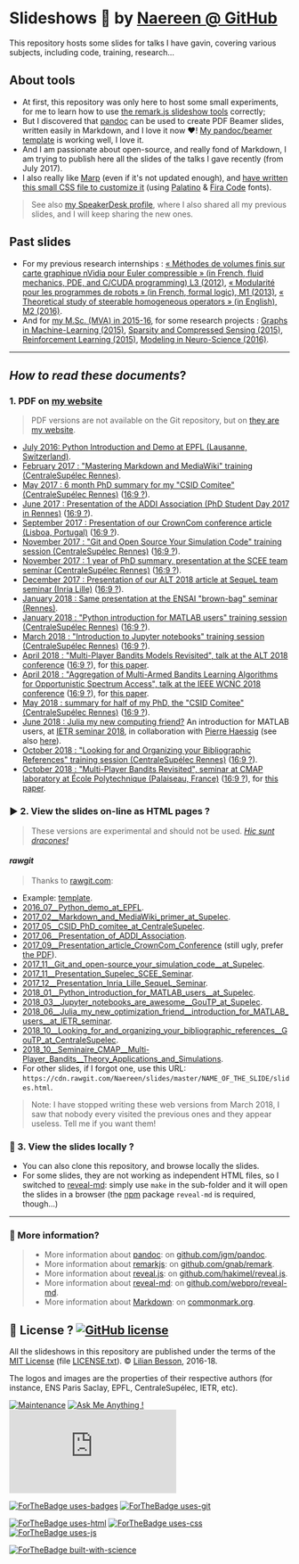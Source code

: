 # Slideshows :notebook: by [Naereen @ GitHub](https://naereen.github.io/)

This repository hosts some slides for talks I have gavin, covering various subjects, including code, training, research...

## About tools
- At first, this repository was only here to host some small experiments, for me to learn how to use [the remark.js slideshow tools](http://remarkjs.com/) correctly;
- But I discovered that [pandoc](http://pandoc.org/MANUAL.html) can be used to create PDF Beamer slides, written easily in Markdown, and I love it now :heart:! [My pandoc/beamer template](my.beamer) is working well, I love it.
- And I am passionate about open-source, and really fond of Markdown, I am trying to publish here all the slides of the talks I gave recently (from July 2017).
- I also really like [Marp](https://yhatt.github.io/marp/) (even if it's not updated enough), and [have written this small CSS file to customize it](common/marp-naereen.css) (using [Palatino](https://en.wikipedia.org/wiki/Palatino) & [Fira Code](https://github.com/tonsky/FiraCode/) fonts).

> See also [my SpeakerDesk profile](https://speakerdeck.com/naereen), where I also shared all my previous slides, and I will keep sharing the new ones.

## Past slides
- For my previous research internships : [« Méthodes de volumes finis sur carte graphique nVidia pour Euler compressible » (in French, fluid mechanics, PDE, and C/CUDA programming) L3 (2012)](https://perso.crans.org/besson/slidesL3Maths12.pdf), [« Modularité pour les programmes de robots » (in French, formal logic), M1 (2013)](https://perso.crans.org/besson/slidesM1Info13.pdf), [« Theoretical study of steerable homogeneous operators » (in English), M2 (2016)](https://perso.crans.org/besson/slidesM2MVA16.pdf).
- And for [my M.Sc. (MVA) in 2015-16](https://perso.crans.org/besson/publis/mva-2016/), for some research projects : [Graphs in Machine-Learning (2015)](https://perso.crans.org/besson/publis/mva-2016/MVA_2015-16__GML_and_RL__Project__Lilian_Besson__Basile_Clement__Slides_19-01-16.en.pdf), [Sparsity and Compressed Sensing (2015)](https://perso.crans.org/besson/publis/mva-2016/MVA_2015-16__Compressed_Sensing__Project__Lilian_Besson__Slides.en.pdf), [Reinforcement Learning (2015)](https://perso.crans.org/besson/publis/mva-2016/MVA_2015-16__GML_and_RL__Project__Lilian_Besson__Basile_Clement__Slides_19-01-16.en.pdf), [Modeling in Neuro-Science (2016)](https://perso.crans.org/besson/publis/mva-2016/MVA_2015-16__Neuro-Sciences__Project__Lilian_Besson__Slides.en.pdf).

----

## *How to read these documents*?

### 1. PDF on [my website](https://perso.crans.org/besson/publis/slides/)
> PDF versions are not available on the Git repository, but on [they are my website](https://perso.crans.org/besson/publis/slides/).

- [July 2016: Python Introduction and Demo at EPFL (Lausanne, Switzerland)](https://perso.crans.org/besson/publis/slides/2016_07__Python_demo_at_EPFL/slides.pdf).
- [February 2017 : "Mastering Markdown and MediaWiki" training (CentraleSupélec Rennes)](https://perso.crans.org/besson/publis/slides/2017_02__Markdown_and_MediaWiki_primer_at_Supelec/slides.pdf).
- [May 2017 : 6 month PhD summary for my "CSID Comitee" (CentraleSupélec Rennes)](https://perso.crans.org/besson/publis/slides/2017_05__CSID_PhD_comitee_at_CentraleSupelec/slides.pdf) ([16:9 ?](https://perso.crans.org/besson/publis/slides/2017_05__CSID_PhD_comitee_at_CentraleSupelec/slides_169.pdf)).
- [June 2017 : Presentation of the ADDI Association (PhD Student Day 2017 in Rennes)](https://perso.crans.org/besson/publis/slides/2017_06__Presentation_of_ADDI_Association/slides.pdf) ([16:9 ?](https://perso.crans.org/besson/publis/slides/2017_06__Presentation_of_ADDI_Association/slides_169.pdf)).
- [September 2017 : Presentation of our CrownCom conference article (Lisboa, Portugal)](https://perso.crans.org/besson/publis/slides/2017_09__Presentation_article_CrownCom_Conference/slides.pdf) ([16:9 ?](https://perso.crans.org/besson/publis/slides/2017_09__Presentation_article_CrownCom_Conference/slides_169.pdf)).
- [November 2017 : "Git and Open Source Your Simulation Code" training session (CentraleSupélec Rennes)](https://perso.crans.org/besson/publis/slides/2017_11__Git_and_open-source_your_simulation_code__at_Supelec/slides.pdf) ([16:9 ?](https://perso.crans.org/besson/publis/slides/2017_11__Git_and_open-source_your_simulation_code__at_Supelec/slides_169.pdf)).
- [November 2017 : 1 year of PhD summary, presentation at the SCEE team seminar (CentraleSupélec Rennes)](https://perso.crans.org/besson/publis/slides/2017_11__Presentation_Supelec_SCEE_Seminar/slides.pdf) ([16:9 ?](https://perso.crans.org/besson/publis/slides/2017_11__Presentation_Supelec_SCEE_Seminar/slides_169.pdf)).
- [December 2017 : Presentation of our ALT 2018 article at SequeL team seminar (Inria Lille)](https://perso.crans.org/besson/publis/slides/2017_12__Presentation_Inria_Lille_SequeL_Seminar/slides.pdf) ([16:9 ?](https://perso.crans.org/besson/publis/slides/2017_12__Presentation_Inria_Lille_SequeL_Seminar/slides_169.pdf)).
- [January 2018 : Same presentation at the ENSAI "brown-bag" seminar (Rennes)](https://perso.crans.org/besson/publis/slides/2018_01__ENSAI_Seminar_BrownBag__Article_ALT2018/slides_169.pdf).
- [January 2018 : "Python introduction for MATLAB users" training session (CentraleSupélec Rennes)](https://perso.crans.org/besson/publis/slides/2018_01__Python_introduction_for_MATLAB_users__at_Supelec/slides.pdf) ([16:9 ?](https://perso.crans.org/besson/publis/slides/2018_01__Python_introduction_for_MATLAB_users__at_Supelec/slides.pdf)).
- [March 2018 : "Introduction to Jupyter notebooks" training session (CentraleSupélec Rennes)](https://perso.crans.org/besson/publis/slides/2018_03__Jupyter_notebooks_are_awesome__GouTP_at_Supelec/slides.pdf) ([16:9 ?](https://perso.crans.org/besson/publis/slides/2018_03__Jupyter_notebooks_are_awesome__GouTP_at_Supelec/slides_169.pdf)).
- [April 2018 : "Multi-Player Bandits Models Revisited", talk at the ALT 2018 conference](https://perso.crans.org/besson/publis/slides/2018_04__Presentation_at_ALT_2018_conference/slides.pdf) ([16:9 ?](https://perso.crans.org/besson/publis/slides/2018_04__Presentation_at_ALT_2018_conference/slides_169.pdf)), for [this paper](https://hal.inria.fr/hal-01629733).
- [April 2018 : "Aggregation of Multi-Armed Bandits Learning Algorithms for Opportunistic Spectrum Access", talk at the IEEE WCNC 2018 conference](https://perso.crans.org/besson/publis/slides/2018_04__Presentation_IEEE_WCNC/slides.pdf) ([16:9 ?](https://perso.crans.org/besson/publis/slides/2018_04__Presentation_IEEE_WCNC/slides_169.pdf)), for [this paper](https://hal.inria.fr/hal-01705292).
- [May 2018 : summary for half of my PhD, the "CSID Comitee" (CentraleSupélec Rennes)](https://perso.crans.org/besson/publis/slides/2018_05__CSID_2_PhD_comitee_at_CentraleSupelec/slides.pdf) ([16:9 ?](https://perso.crans.org/besson/publis/slides/2018_05__CSID_2_PhD_comitee_at_CentraleSupelec/slides_169.pdf)).
- [June 2018 : Julia my new computing friend?](https://perso.crans.org/besson/publis/slides/2018_06__Julia_my_new_optimization_friend__introduction_for_MATLAB_users__at_IETR_seminar/slides.pdf) An introduction for MATLAB users, at [IETR seminar 2018](https://seminar-ietr-18.sciencesconf.org/program), in collaboration with [Pierre Haessig](https://GitHub.com/pierre-haessig/) (see also [here](https://github.com/pierre-haessig/julia-presentation-ietr2018)).
- [October 2018 : "Looking for and Organizing your Bibliographic References" training session (CentraleSupélec Rennes)](https://perso.crans.org/besson/publis/slides/2018_10__Looking_for_and_organizing_your_bibliographic_references__GouTP_at_CentraleSupelec/slides.pdf) ([16:9 ?](https://perso.crans.org/besson/publis/slides/2018_10__Looking_for_and_organizing_your_bibliographic_references__GouTP_at_CentraleSupelec/slides_169.pdf)).
- [October 2018 : "Multi-Player Bandits Revisited", seminar at CMAP laboratory at École Polytechnique (Palaiseau, France)](https://perso.crans.org/besson/publis/slides/2018_10__Seminaire_CMAP__Multi-Player_Bandits__Theory_Applications_and_Simulations/slides.pdf) ([16:9 ?](https://perso.crans.org/besson/publis/slides/2018_10__Seminaire_CMAP__Multi-Player_Bandits__Theory_Applications_and_Simulations/slides_169.pdf)), for [this paper](https://hal.inria.fr/hal-01629733).

### :arrow_forward: 2. View the slides on-line as HTML pages ?
> These versions are experimental and should not be used.
> [*Hic sunt dracones!*](https://actuelmoyenage.wordpress.com/2017/08/24/hic-sunt-dracones-des-cartes-au-code-informatique/)

#### *rawgit*
> Thanks to [rawgit.com](https://rawgit.com/):

- Example: [template](https://cdn.rawgit.com/Naereen/slides/master/template/slides.html).
- [2016_07__Python_demo_at_EPFL](https://cdn.rawgit.com/Naereen/slides/master/2016_07__Python_demo_at_EPFL/slides.html).
- [2017_02__Markdown_and_MediaWiki_primer_at_Supelec](https://cdn.rawgit.com/Naereen/slides/master/2017_02__Markdown_and_MediaWiki_primer_at_Supelec/slides.html).
- [2017_05__CSID_PhD_comitee_at_CentraleSupelec](https://cdn.rawgit.com/Naereen/slides/master/2017_05__CSID_PhD_comitee_at_CentraleSupelec/slides.html).
- [2017_06__Presentation_of_ADDI_Association](https://cdn.rawgit.com/Naereen/slides/master/2017_06__Presentation_of_ADDI_Association/slides.html).
- [2017_09__Presentation_article_CrownCom_Conference](https://cdn.rawgit.com/Naereen/slides/master/2017_09__Presentation_article_CrownCom_Conference/) (still ugly, prefer [the PDF](https://perso.crans.org/besson/publis/slides/2017_09__Presentation_article_CrownCom_Conference/slides.pdf)).
- [2017_11__Git_and_open-source_your_simulation_code__at_Supelec](https://cdn.rawgit.com/Naereen/slides/master/2017_11__Git_and_open-source_your_simulation_code__at_Supelec/slides.html).
- [2017_11__Presentation_Supelec_SCEE_Seminar](https://cdn.rawgit.com/Naereen/slides/master/2017_11__Presentation_Supelec_SCEE_Seminar/slides.html).
- [2017_12__Presentation_Inria_Lille_SequeL_Seminar](https://cdn.rawgit.com/Naereen/slides/master/2017_12__Presentation_Inria_Lille_SequeL_Seminar/slides.html).
- [2018_01__Python_introduction_for_MATLAB_users__at_Supelec](https://cdn.rawgit.com/Naereen/slides/master/2018_01__Python_introduction_for_MATLAB_users__at_Supelec/slides.html).
- [2018_03__Jupyter_notebooks_are_awesome__GouTP_at_Supelec](https://cdn.rawgit.com/Naereen/slides/master/2018_03__Jupyter_notebooks_are_awesome__GouTP_at_Supelec/slides.html).
- [2018_06__Julia_my_new_optimization_friend__introduction_for_MATLAB_users__at_IETR_seminar](https://cdn.rawgit.com/Naereen/slides/master/2018_06__Julia_my_new_optimization_friend__introduction_for_MATLAB_users__at_IETR_seminar/slides.html).
- [2018_10__Looking_for_and_organizing_your_bibliographic_references__GouTP_at_CentraleSupelec](https://cdn.rawgit.com/Naereen/slides/master/2018_10__Looking_for_and_organizing_your_bibliographic_references__GouTP_at_CentraleSupelec/slides.html).
- [2018_10__Seminaire_CMAP__Multi-Player_Bandits__Theory_Applications_and_Simulations](https://cdn.rawgit.com/Naereen/slides/master/2018_10__Seminaire_CMAP__Multi-Player_Bandits__Theory_Applications_and_Simulations/slides.html).
- For other slides, if I forgot one, use this URL: `https://cdn.rawgit.com/Naereen/slides/master/NAME_OF_THE_SLIDE/slides.html`.

> Note: I have stopped writing these web versions from March 2018, I saw that nobody every visited the previous ones and they appear useless. Tell me if you want them!

### :arrows_counterclockwise: 3. View the slides locally ?
- You can also clone this repository, and browse locally the slides.
- For some slides, they are not working as independent HTML files, so I switched to [reveal-md](https://github.com/webpro/reveal-md): simply use `make` in the sub-folder and it will open the slides in a browser (the [npm](https://www.npmjs.com/package/reveal-md) package `reveal-md` is required, though...)

----

### :information_desk_person: More information?
> - More information about [pandoc](http://pandoc.org/): on [github.com/jgm/pandoc](https://github.com/jgm/pandoc).
> - More information about [remarkjs](http://remarkjs.com/): on [github.com/gnab/remark](https://github.com/gnab/remark).
> - More information about [reveal.js](https://github.com/hakimel/reveal.js): on [github.com/hakimel/reveal.js](https://github.com/hakimel/reveal.js).
> - More information about [reveal-md](https://github.com/webpro/reveal-md): on [github.com/webpro/reveal-md](https://github.com/webpro/reveal-md).
> - More information about [Markdown](http://commonmark.org/): on [commonmark.org](http://commonmark.org/).


## :scroll: License ? [![GitHub license](https://img.shields.io/github/license/Naereen/slides.svg)](https://github.com/Naereen/slides/blob/master/LICENSE.txt)
All the slideshows in this repository are published under the terms of the [MIT License](https://lbesson.mit-license.org/) (file [LICENSE.txt](LICENSE.txt)).
© [Lilian Besson](https://GitHub.com/Naereen), 2016-18.

The logos and images are the properties of their respective authors (for instance, ENS Paris Saclay, EPFL, CentraleSupélec, IETR, etc).

[![Maintenance](https://img.shields.io/badge/Maintained%3F-yes-green.svg)](https://GitHub.com/Naereen/slides/graphs/commit-activity)
[![Ask Me Anything !](https://img.shields.io/badge/Ask%20me-anything-1abc9c.svg)](https://GitHub.com/Naereen/ama)
[![Analytics](https://ga-beacon.appspot.com/UA-38514290-17/github.com/Naereen/slides/README.md?pixel)](https://GitHub.com/Naereen/slides/)

[![ForTheBadge uses-badges](http://ForTheBadge.com/images/badges/uses-badges.svg)](http://ForTheBadge.com)
[![ForTheBadge uses-git](http://ForTheBadge.com/images/badges/uses-git.svg)](https://GitHub.com/)

[![ForTheBadge uses-html](http://ForTheBadge.com/images/badges/uses-html.svg)](http://ForTheBadge.com)
[![ForTheBadge uses-css](http://ForTheBadge.com/images/badges/uses-css.svg)](http://ForTheBadge.com)
[![ForTheBadge uses-js](http://ForTheBadge.com/images/badges/uses-js.svg)](http://ForTheBadge.com)

[![ForTheBadge built-with-science](http://ForTheBadge.com/images/badges/built-with-science.svg)](https://GitHub.com/Naereen/)
